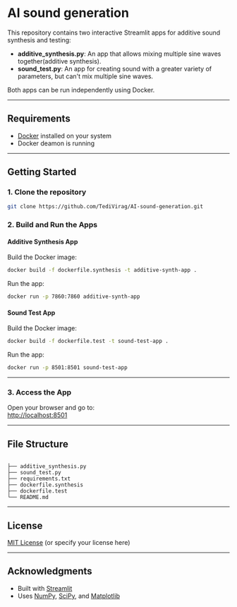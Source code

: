 # AI sound generation 

This repository contains two interactive Streamlit apps for additive sound synthesis and testing:

- **additive_synthesis.py**: An app that allows mixing multiple sine waves together(additive synthesis).
- **sound_test.py**: An app for creating sound with a greater variety of parameters, but can't mix multiple sine waves.

Both apps can be run independently using Docker.

---

## Requirements

- [Docker](https://docs.docker.com/get-started/get-docker/) installed on your system
- Docker deamon is running

---

## Getting Started

### 1. Clone the repository


```bash
git clone https://github.com/TediVirag/AI-sound-generation.git
```

### 2. Build and Run the Apps

#### **Additive Synthesis App**

Build the Docker image:

```bash
docker build -f dockerfile.synthesis -t additive-synth-app .
```

Run the app:

```bash
docker run -p 7860:7860 additive-synth-app
```

#### **Sound Test App**

Build the Docker image:

```bash
docker build -f dockerfile.test -t sound-test-app .
```

Run the app:

```bash
docker run -p 8501:8501 sound-test-app
```

---

### 3. Access the App

Open your browser and go to:  
[http://localhost:8501](http://localhost:8501)

---

## File Structure

```

├── additive_synthesis.py
├── sound_test.py
├── requirements.txt
├── dockerfile.synthesis
├── dockerfile.test
└── README.md
```

---

## License

[MIT License](LICENSE) (or specify your license here)

---

## Acknowledgments

- Built with [Streamlit](https://streamlit.io/)
- Uses [NumPy](https://numpy.org/), [SciPy](https://scipy.org/), and [Matplotlib](https://matplotlib.org/)
